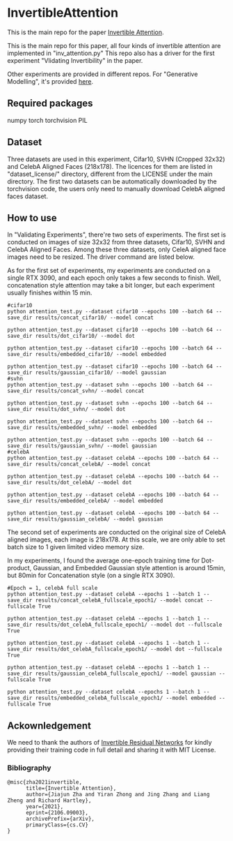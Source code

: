 # InvertibleAttention
This is the main repo for the paper [Invertible Attention](https://arxiv.org/abs/2106.09003).


This is the main repo for this paper, all four kinds of invertible attention are implemented in "inv_attention.py" This repo also has a driver for the first experiment "Vlidating Invertibility" in the paper.

Other experiments are provided in different repos. For "Generative Modelling", it's provided [here](https://github.com/Schwartz-Zha/InvertibleAttention-iResNet).

## Required packages
numpy
torch
torchvision
PIL

## Dataset
Three datasets are used in this experiment, Cifar10, SVHN (Cropped 32x32) and CelebA Aligned Faces (218x178). The licences for them are listed in "dataset_license/" directory, different from the LICENSE under the main directory. The first two datasets can be automatically downloaded by the torchvision code, the users only need to manually download CelebA aligned faces dataset. 

## How to use
In "Validating Experiments", there're two sets of experiments. The first set is conducted on images of size 32x32 from three datasets, Cifar10, SVHN and CelebA Aligned Faces. Among these three datasets, only CeleA aligned face images need to be resized. The driver command are listed below. 

As for the first set of experiments, my experiments are conducted on a single RTX 3090, and each epoch only takes a few seconds to finish. Well, concatenation style attention may take a bit longer, but each experiment usually finishes within 15 min.

```shell
#cifar10
python attention_test.py --dataset cifar10 --epochs 100 --batch 64 --save_dir results/concat_cifar10/ --model concat

python attention_test.py --dataset cifar10 --epochs 100 --batch 64 --save_dir results/dot_cifar10/ --model dot

python attention_test.py --dataset cifar10 --epochs 100 --batch 64 --save_dir results/embedded_cifar10/ --model embedded

python attention_test.py --dataset cifar10 --epochs 100 --batch 64 --save_dir results/gaussian_cifar10/ --model gaussian
#svhn
python attention_test.py --dataset svhn --epochs 100 --batch 64 --save_dir results/concat_svhn/ --model concat

python attention_test.py --dataset svhn --epochs 100 --batch 64 --save_dir results/dot_svhn/ --model dot

python attention_test.py --dataset svhn --epochs 100 --batch 64 --save_dir results/embedded_svhn/ --model embedded

python attention_test.py --dataset svhn --epochs 100 --batch 64 --save_dir results/gaussian_svhn/ --model gaussian
#celebA
python attention_test.py --dataset celebA --epochs 100 --batch 64 --save_dir results/concat_celebA/ --model concat

python attention_test.py --dataset celebA --epochs 100 --batch 64 --save_dir results/dot_celebA/ --model dot

python attention_test.py --dataset celebA --epochs 100 --batch 64 --save_dir results/embedded_celebA/ --model embedded

python attention_test.py --dataset celebA --epochs 100 --batch 64 --save_dir results/gaussian_celebA/ --model gaussian
```

The second set of experiments are conducted on the original size of CelebA aligned images, each image is 218x178. At this scale, we are only able to set batch size to 1 given limited video memory size. 


In my experiments, I found the average one-epoch training time for Dot-product, Gaussian, and Embedded Gaussian style attention is around 15min, but 80min for Concatenation style (on a single RTX 3090). 
```shell
#Epoch = 1, celebA full scale
python attention_test.py --dataset celebA --epochs 1 --batch 1 --save_dir results/concat_celebA_fullscale_epoch1/ --model concat --fullscale True

python attention_test.py --dataset celebA --epochs 1 --batch 1 --save_dir results/dot_celebA_fullscale_epoch1/ --model dot --fullscale True

python attention_test.py --dataset celebA --epochs 1 --batch 1 --save_dir results/dot_celebA_fullscale_epoch1/ --model dot --fullscale True

python attention_test.py --dataset celebA --epochs 1 --batch 1 --save_dir results/gaussian_celebA_fullscale_epoch1/ --model gaussian --fullscale True

python attention_test.py --dataset celebA --epochs 1 --batch 1 --save_dir results/embedded_celebA_fullscale_epoch1/ --model embedded --fullscale True

```

## Ackownledgement
We need to thank the authors of [Invertible Residual Networks](https://github.com/jhjacobsen/invertible-resnet) for kindly providing their training code in full detail and sharing it with MIT License. 

### Bibliography
```
@misc{zha2021invertible,
      title={Invertible Attention}, 
      author={Jiajun Zha and Yiran Zhong and Jing Zhang and Liang Zheng and Richard Hartley},
      year={2021},
      eprint={2106.09003},
      archivePrefix={arXiv},
      primaryClass={cs.CV}
}
```